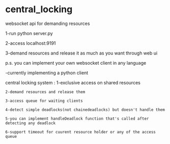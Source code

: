 # central_locking
websocket api for demanding resources

1-run python server.py

2-access localhost:9191

3-demand resources and release it as much as you want through web ui


p.s. you can implement your own websocket client in any language

-currently implementing a python client

central locking system : 
	1-exclusive access on shared resources
	
	2-demand resources and release them
	
	3-access queue for waiting clients
	
	4-detect simple deadlocks(not chainedeadlocks) but doesn't handle them 
	
	5-you can implement handleDeadlock function that's called after detecting any deadlock
	
	6-support timeout for cuurent resource holder or any of the access queue
